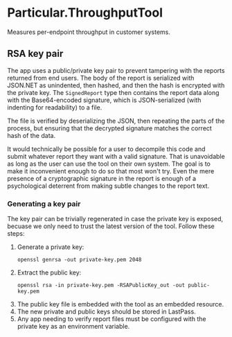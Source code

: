 # Particular.ThroughputTool

Measures per-endpoint throughput in customer systems.

## RSA key pair

The app uses a public/private key pair to prevent tampering with the reports returned from end users. The body of the report is serialized with JSON.NET as unindented, then hashed, and then the hash is encrypted with the private key. The `SignedReport` type then contains the report data along with the Base64-encoded signature, which is JSON-serialized (with indenting for readability) to a file.

The file is verified by deserializing the JSON, then repeating the parts of the process, but ensuring that the decrypted signature matches the correct hash of the data.

It would technically be possible for a user to decompile this code and submit whatever report they want with a valid signature. That is unavoidable as long as the user can use the tool on their own system. The goal is to make it inconvenient enough to do so that most won't try. Even the mere presence of a cryptographic signature in the report is enough of a psychological deterrent from making subtle changes to the report text.

### Generating a key pair

The key pair can be trivially regenerated in case the private key is exposed, becuase we only need to trust the latest version of the tool. Follow these steps:

1. Generate a private key:
   ```
   openssl genrsa -out private-key.pem 2048
   ```
2. Extract the public key:
   ```
   openssl rsa -in private-key.pem -RSAPublicKey_out -out public-key.pem
   ```
3. The public key file is embedded with the tool as an embedded resource.
4. The new private and public keys should be stored in LastPass.
5. Any app needing to verify report files must be configured with the private key as an environment variable.

